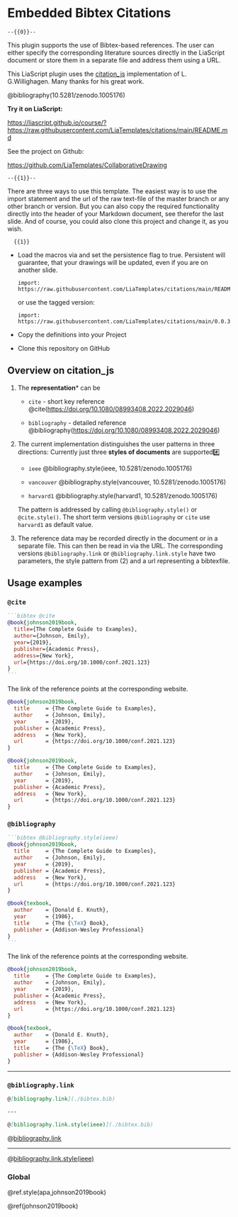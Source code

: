 <!--

author:  Sebastian Zug; André Dietrich
email:   LiaScript@web.de

version: 0.0.3

comment: This is a simple plugin for embedding bibtex based references in LiaScript materials.

script: https://cdnjs.cloudflare.com/ajax/libs/citation-js/0.7.15/citation.min.js

@onload
window.Cite = require('citation-js')

window.bibliography = {
  data: null,

  init: function (bibtex) {
    if (!window.Cite) {
      setTimeout(() => this.init(bibtex), 100)
    } else {
      this.data = new Cite(bibtex)
    }
  },

  load: function (url) {
    fetch(url)
    .then((response) => {
      return response.text();
    })
    .then((content) => {
      this.init(content)
    })
  }
}

window.bibliographyLoad = function (url) {
  window.bibliography.load(url)
}

// window.bibliography.load("https://raw.githubusercontent.com/LiaTemplates/citations/main/bibtex.bib")

@end

@ref: @ref.style(harvard1,```@0```)

@ref.style
<script run-once modify="false">
function cite() {
  if (!window.Cite) {
    setTimeout(cite, 100)
    return
  }

  if (window.bibliography.data) {
    const cite = window.bibliography.data;
const filtered = new Cite(cite.data.filter((e) => e.id == "@1"));
send.lia("HTML:" + filtered.format('citation', {
  format: 'html',
  template: '@0'
}));
  } else {
    send.lia("No global bibliography defined")
  }
}

cite()
"LIA: wait"
</script>
@end

@cite: @cite.style(harvard1,```@0```)

@cite.style
<script run-once modify="false">
function cite() {
  if (!window.Cite) {
    setTimeout(cite, 100)
    return
  }

  const example = new Cite(`@1`)

  let output = example.format('citation', {
    format: 'html',
    template: `@0`,
    lang: 'en-US'
  })

  let url = `@1`.match(/url\s*=\s*\{([^\}]+)/)
  if (url && url.length > 1) 
  {
      output = `<a href="${url[1]}" target="blank_">${output}</a>`
  }

  send.lia("HTML:"+output)
}

cite()
"LIA: wait"
</script>
@end

@bibliography: @bibliography.style(harvard1,```@0```)

@bibliography.style
<script run-once modify="false">
function cite() {
  if (!window.Cite) {
    setTimeout(cite, 100)
    return
  }

  let example;
  let bibtex = `@1`;

  if (bibtex.startsWith("@")) {
     example = window.bibliography.data;
  } else {
     example = new Cite(bibtex);
  }

  let output = example.format('bibliography', {
    format: 'html',
    template: `@0`
  })

  let url = `@1`.match(/url\s*=\s*\{([^\}]+)/)
  if (url && url.length > 1) 
  {
      output = `<a href="${url[1]}" target="blank_">${output}</a>`
  }

  send.lia("HTML:"+output)
}

cite()
"LIA: wait"
</script>
@end

@bibliography.link: @bibliography.link.style(harvard1,@0)

@bibliography.link.style

<script run-once modify="false">
function cite() {
  if (!window.Cite) {
    setTimeout(cite, 100)
    return
  }

  fetch(`@1`)
  .then((response) => {
    return response.text();
  })
  .then((content) => {
    const citation = new Cite(content)
    const output = citation.format('bibliography', {
      format: 'html',
      template: `@0`,
      lang: 'en-US'
    })
    send.html(output);
  })
}

cite()
"LIA: wait"
</script>
@end

-->

# Embedded Bibtex Citations

    --{{0}}--
This plugin supports the use of Bibtex-based references. The user can either specify the corresponding literature sources directly in the LiaScript document or store them in a separate file and address them using a URL.

This LiaScript plugin uses the [citation_js](https://citation.js.org/) implementation of  L. G.Willighagen. Many thanks for his great work.

@bibliography(10.5281/zenodo.1005176)

**Try it on LiaScript:**

https://liascript.github.io/course/?https://raw.githubusercontent.com/LiaTemplates/citations/main/README.md

See the project on Github:

https://github.com/LiaTemplates/CollaborativeDrawing

    --{{1}}--
There are three ways to use this template.
The easiest way is to use the import statement and the url of the raw text-file of the master branch or any other branch or version.
But you can also copy the required functionality directly into the header of your Markdown document, see therefor the last slide.
And of course, you could also clone this project and change it, as you wish.

      {{1}}
- Load the macros via and set the persistence flag to true.
  Persistent will guarantee, that your drawings will be updated, even if you are on another slide.

  ```text
  import: https://raw.githubusercontent.com/LiaTemplates/citations/main/README.md
  ```

  or use the tagged version:

  ```text
  import: https://raw.githubusercontent.com/LiaTemplates/citations/main/0.0.3/README.md
  ```

- Copy the definitions into your Project

- Clone this repository on GitHub

## Overview on citation_js

1. The **representation*** can be 

   - `cite` - short key reference
      @cite(https://doi.org/10.1080/08993408.2022.2029046)

   - `bibliography` - detailed reference
      @bibliography(https://doi.org/10.1080/08993408.2022.2029046)

2. The current implementation distinguishes the user patterns in three directions:
   Currently just three **styles of documents** are supported#️⃣

   - `ieee` @bibliography.style(ieee, 10.5281/zenodo.1005176)

   - `vancouver` @bibliography.style(vancouver, 10.5281/zenodo.1005176)

   - `harvard1` @bibliography.style(harvard1, 10.5281/zenodo.1005176)

   The pattern is addressed by calling `@bibliography.style()` or `@cite.style()`.
   The short term versions `@bibliography` or `cite` use `harvard1` as default value.

3. The reference data may be recorded directly in the document or in a separate file.
   This can then be read in via the URL.
   The corresponding versions `@bibliography.link` or `@bibliography.link.style` have two parameters, the style pattern from (2) and a url representing a bibtexfile.

## Usage examples

### `@cite`

```` bibtex
```bibtex @cite
@book{johnson2019book,
  title={The Complete Guide to Examples},
  author={Johnson, Emily},
  year={2019},
  publisher={Academic Press},
  address={New York},
  url={https://doi.org/10.1000/conf.2021.123} 
}
```
````

The link of the reference points at the corresponding website.

```bibtex @cite
@book{johnson2019book,
  title     = {The Complete Guide to Examples},
  author    = {Johnson, Emily},
  year      = {2019},
  publisher = {Academic Press},
  address   = {New York},
  url       = {https://doi.org/10.1000/conf.2021.123} 
}
```

```bibtex @cite.style(ieee)
@book{johnson2019book,
  title     = {The Complete Guide to Examples},
  author    = {Johnson, Emily},
  year      = {2019},
  publisher = {Academic Press},
  address   = {New York},
  url       = {https://doi.org/10.1000/conf.2021.123} 
}
```

### `@bibliography`

```` bibtex
```bibtex @bibliography.style(ieee)
@book{johnson2019book,
  title     = {The Complete Guide to Examples},
  author    = {Johnson, Emily},
  year      = {2019},
  publisher = {Academic Press},
  address   = {New York},
  url       = {https://doi.org/10.1000/conf.2021.123}
}

@book{texbook,
  author    = {Donald E. Knuth},
  year      = {1986},
  title     = {The {\TeX} Book},
  publisher = {Addison-Wesley Professional}
}
```
````

The link of the reference points at the corresponding website.

```bibtex @bibliography.style(ieee)
@book{johnson2019book,
  title     = {The Complete Guide to Examples},
  author    = {Johnson, Emily},
  year      = {2019},
  publisher = {Academic Press},
  address   = {New York},
  url       = {https://doi.org/10.1000/conf.2021.123}
}

@book{texbook,
  author    = {Donald E. Knuth},
  year      = {1986},
  title     = {The {\TeX} Book},
  publisher = {Addison-Wesley Professional}
}
```

-------------------------------------------------------------------------------

### `@bibliography.link`


``` markdown
@[bibliography.link](./bibtex.bib)

---

@[bibliography.link.style(ieee)](./bibtex.bib)
```

@[bibliography.link](./bibtex.bib)

---

@[bibliography.link.style(ieee)](./bibtex.bib)


### Global


@ref.style(apa,johnson2019book)

@ref(johnson2019book)